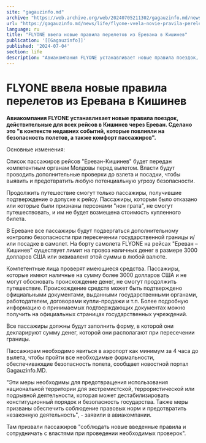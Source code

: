 ```yaml
---
site: "gagauzinfo.md"
archive: "https://web.archive.org/web/20240705211302/gagauzinfo.md/news/life/flyone-vvela-novie-pravila-pereletov-iz-erevana-v-kishinev"
url: "https://gagauzinfo.md/news/life/flyone-vvela-novie-pravila-pereletov-iz-erevana-v-kishinev"
language: ru
title: "FLYONE ввела новые правила перелетов из Еревана в Кишинев"
publication: '[[Gagauzinfo]]'
published: '2024-07-04'
section: life
description: "Авиакомпания FLYONE устанавливает новые правила поездок, действительные для всех рейсов в Кишинев через Ереван. Сделано это \"в контексте недавних событий, которые повлияли на безопасность полетов, а также комфорт пассажиров\"."
---
```


# FLYONE ввела новые правила перелетов из Еревана в Кишинев

**Авиакомпания FLYONE устанавливает новые правила поездок, действительные для всех рейсов в Кишинев через Ереван. Сделано это "в контексте недавних событий, которые повлияли на безопасность полетов, а также комфорт пассажиров".**

Основные изменения:

Список пассажиров рейсов "Ереван-Кишинев" будет передан компетентным органам Молдовы перед вылетом. Власти будут проводить дополнительные проверки до взлета и посадки, чтобы выявить и предотвратить любую потенциальную угрозу безопасности.

Продолжить путешествие смогут только пассажиры, получившие подтверждение о допуске к рейсу. Пассажиры, которым было отказано или которые были признаны персонами "нон грата", не смогут путешествовать, и им не будет возмещена стоимость купленного билета.

В Ереване все пассажиры будут подвергаться дополнительному контролю безопасности при пересечении государственной границы и/или посадке в самолет. На борту самолета FLYONE на рейсах "Ереван – Кишинев" существует лимит на провоз наличных денег в размере 3000 долларов США или эквивалент этой суммы в любой валюте.

Компетентные лица проверят имеющиеся средства. Пассажиры, которые имеют наличные на сумму более 3000 долларов США и не могут обосновать происхождение денег, не смогут продолжить путешествие. Происхождение средств может быть подтверждено официальными документами, выданными государственными органами, работодателем, договорами купли-продажи и т.п. Более подробную информацию о принимаемых подтверждающих документах можно получить на официальных страницах государственных учреждений.

Все пассажиры должны будут заполнить форму, в которой они декларируют сумму денег, которой они располагают при пересечении границы.

Пассажирам необходимо явиться в аэропорт как минимум за 4 часа до вылета, чтобы пройти все необходимые формальности, обеспечивающие безопасность полета, сообщает новостной портал Gagauzinfo.MD.

"Эти меры необходимы для предотвращения использования национальной территории для экстремистской, террористической или подрывной деятельности, которая может дестабилизировать конституционный порядок и безопасность государства. Также меры призваны обеспечить соблюдение правовых норм и предотвратить незаконную деятельность", - заявили в авиакомпании.

Там призвали пассажиров "соблюдать новые введенные правила и сотрудничать с властями при проведении необходимых проверок".